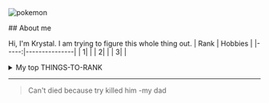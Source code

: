 <picture>
  <source media="(prefers-color-scheme: dark)" srcset="https://cdn.pixabay.com/photo/2019/10/19/11/35/wolf-4561204__340.png">
  <source media="(prefers-color-scheme: light)" srcset="https://encrypted-tbn0.gstatic.com/images?q=tbn:ANd9GcROWxol1fTYo0AwvhfWhdnJmpZajN_MtNvsMw&usqp=CAU">
  <img alt="pokemon" src="https://e7.pngegg.com/pngimages/625/1023/png-clipart-pokemon-characters-illustration-pikachu-ash-ketchum-pokxe9mon-drawing-psyduck-cartoon-pikachu-cartoon-character-comics-thumbnail.png">
</picture>



</picture> ## About me

<!-- Figure this shit out -->
Hi, I'm Krystal. I am trying to figure this whole thing out.
| Rank | Hobbies       |
|-----:|---------------|
|     1|               |
|     2|               |
|     3|               |
<details>
<summary>My top THINGS-TO-RANK</summary>
  
| Rank | things I like |
|-----:|---------------|
|     1|               |
|     2|               |
|     3|               |
  
</details>

---
> Can't died because try killed him
> -my dad
